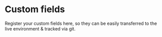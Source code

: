 # Custom fields

Register your custom fields here, so they can be easily transferred to the live environment & tracked via git.